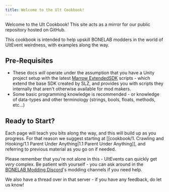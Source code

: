 ```yaml
---
title: Welcome to the Ult Cookbook!
---
```


Welcome to the Ult Cookbook! This site acts as a mirror for our public repository hosted on GitHub.

This cookbook is intended to help upskill BONELAB modders in the world of UltEvent weirdness, with examples along the way.

## Pre-Requisites

- These docs *will* operate under the assumption that you have a Unity project setup with the latest [Marrow ExtendedSDK](https://github.com/notnotnotswipez/Marrow-ExtendedSDK-MAINTAINED) scripts - which extend the base SDK created by SLZ, and provides you with scripts they internally that aren't otherwise available for mod makers.
- Some basic programming knowledge is recommended - or knowledge of data-types and other terminology (strings, bools, floats, methods, etc...)

## Ready to Start?

Each page will teach you bits along the way, and this will build up as you progress. For that reason we suggest starting at [[cookbook/1. Crawling and  Hooking/1.1 Parent Under Anything|1.1 Parent Under Anything]], and referring to previous material as you go on if needed.

Please remember that you're not alone in this - UltEvents can quickly get *very* complex. Be patient with yourself - you can ask around in the [BONELAB Modding Discord](https://discord.gg/mjmpUR8)'s modding channels if you need help.

We also have a thread over in that server - if you have any feedback, do let us know!